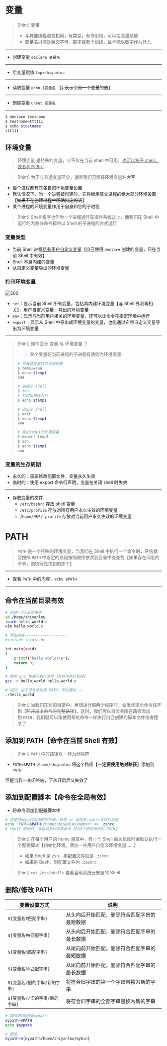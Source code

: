 # 变量
>[!hint] 变量
>- 与其他编程语言相同，有类型，有作用域，可以给变量赋值
>- 变量名只能是英文字母、数字或者下划线，且不能以数字作为开头

---

- 创建变量 `declare 变量名`

---

- 给变量赋值 `tmp=shiyanlou` 

---

- 读取变量 `echo $变量名` 【~~`$` 表示引用一个变量的值~~】

---

- 删除变量 `unset 变量名`

---

```bash
$ declare testname                             
$ testname=ttt111                                                       
$ echo $testname                                           
ttt111
```

## 环境变量
> 环境变量 是特殊的变量，它不仅在当前 shell 中可用，<u>也可以被子 shell，或者程序访问</u>

>[!hint] 为了与普通变量区分，通常我们习惯将环境变量名**大写**

- 每个进程都有其各自的环境变量设置
- 默认情况下，当一个进程被创建时，它将继承其父进程的绝大部分环境设置【~~如果不在创建过程中明确指定的话~~】
- 某个进程的环境变量作用于自身和它的子进程

>[!hint] Shell 程序也作为一个进程运行在操作系统之上，而我们在 Shell 中运行的大部分命令都将以 Shell 的子进程的方式运行

### 变量类型
- 当前 Shell 进程<u>私有用户自定义变量</u>【自己使用 `declare` 创建的变量，只在当前 Shell 中有效】
- Shell 本身内建的变量
- 从自定义变量导出的环境变量


### 打印环境变量
![300](https://obsidian-1307744200.cos.ap-guangzhou.myqcloud.com/%E5%9B%BE%E7%89%87/202403271030969.png)

- `set`：显示当前 Shell 所有变量，包括其内建环境变量【与 Shell 外观等相关】，用户自定义变量，导出的环境变量
- `env`：显示与当前用户相关的环境变量，还可以让命令在指定环境中运行
- `export`：显示从 Shell 中导出成环境变量的变量，也能通过它将自定义变量导出为环境变量

---

>[!hint] 如何区分 变量 与 环境变量 ？
>>某个变量在当前进程的子进程有效则为环境变量
>
> ```bash
> # 将普通变量转为环境变量
> $ temp1=aaa                                                                       
> $ echo $temp1                                                                
> aaa
> 
> # 创建子 shell
> $ zsh             
> # 打印出来值为空
> $ echo $temp1                                                               
> 
> # 退出子 shell
> $ exit                                                                               
> $ echo $temp1                                                                 
> aaa
> 
> # 导出temp1为环境变量
> $ export temp1                                                                      
> $ zsh                                                                                     
> $ echo $temp1                                                                             
> aaa
> ```

### 变量的生存周期
- 永久的：需要修改配置文件，变量永久生效 
- 临时的：使用 export 命令行声明，变量在关闭 shell 时失效

---
- 存放变量的文件
	- `/etc/bashrc` 存放 shell 变量
	- `/etc/profile` 存放对所有用户永久生效的环境变量
	- `/home/用户/.profile` 存放对当前用户永久生效的环境变量

# PATH
> `PATH` 是一个特殊的环境变量，当我们在 Shell 中执行一个命令时，系统就会按照 `PATH` 中设定的路径按照顺序依次到目录中去查找【如果存在同名的命令，则执行先找到的那个】

---

- 查看 `PATH` 中的内容，`echo $PATH`

---

## 命令在当前目录有效
```bash
# 创建一个C语言程序
cd /home/shiyanlou
touch hello_world.c
vim hello_world.c

# 添加内容-------------------
#include <stdio.h>

int main(void)
{
    printf("hello world!\n");
    return 0;
}

# 使用 gcc 生成可执行文件【具有可执行权限】
gcc -o hello_world hello_world.c

# 运行，由于没有添加到 PATH，所以要加 ./
./hello_world
```

>[!hint] 当我们在别的目录中，再想运行那两个程序时，会发现提示命令找不到【~~除非加上命令的完整路径~~】，这时，我们可以将命令所在路径添加到 `PATH`，我们就可以像使用系统命令一样执行自己创建的脚本文件或者程序了

## 添加到 PATH【命令在当前 Shell 有效】
>[!hint] `PATH` 中的路径以 `:` 作为分隔符

- `PATH=$PATH:/home/shiyanlou` 将这个路径【**一定要使用绝对路径**】添加到 `PATH`

但是当我一关闭终端，下次开启后又失效了

## 添加到配置脚本【命令在全局有效】
- 将命令添加到配置脚本中
```bash
# 将使用echo打印出的字符串，使用 >> 追加到.zshrc文件的后面
echo "PATH=$PATH:/home/shiyanlou/mybin" >> .zshrc
# shell 启动时，会自动执行这条命令【将这个路径添加到 PATH】
```

>[!hint] 在每个用户的 home 目录中，有一个 Shell 每次启动时会默认执行一个配置脚本【初始化环境，添加一些用户自定义环境变量……】
> - 如果 Shell 是 zsh，那配置文件就是 `.zshrc`
> - 如果是 Bash，则配置文件为 `.bashrc`

>[!hint] `cat /etc/shells` 查看当前系统已安装的 Shell

## 删除/修改 PATH

| 变量设置方式              | 说明                     |
| ------------------- | ---------------------- |
| `${变量名#匹配字串}`       | 从头向后开始匹配，删除符合匹配字串的最短数据 |
| `${变量名##匹配字串}`      | 从头向后开始匹配，删除符合匹配字串的最长数据 |
| `${变量名%匹配字串}`       | 从尾向前开始匹配，删除符合匹配字串的最短数据 |
| `${变量名%%匹配字串}`      | 从尾向前开始匹配，删除符合匹配字串的最长数据 |
| `${变量名/旧的字串/新的字串}`  | 将符合旧字串的第一个字串替换为新的字串    |
| `${变量名//旧的字串/新的字串}` | 将符合旧字串的全部字串替换为新的字串     |

```bash
# 将PATH赋值给mypath
mypath=$PATH
echo $mypath

# 删除
mypath=${mypath%/home/shiyanlou/mybin}
```
































